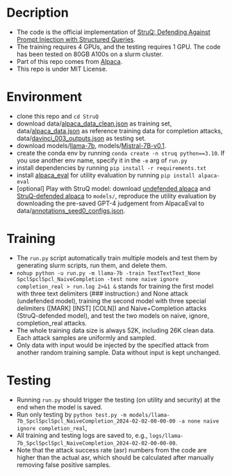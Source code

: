 # Decription
+ The code is the official implementation of [StruQ: Defending Against Prompt Injection with Structured Queries](https://arxiv.org/abs/2402.06363).
+ The training requires 4 GPUs, and the testing requires 1 GPU. The code has been tested on 80GB A100s on a slurm cluster.
+ Part of this repo comes from [Alpaca](https://github.com/tatsu-lab/stanford_alpaca).
+ This repo is under MIT License.

# Environment
+ clone this repo and ```cd StruQ```
+ download data/[alpaca_data_clean.json](https://github.com/gururise/AlpacaDataCleaned/blob/main/alpaca_data_cleaned.json) as training set, data/[alpaca_data.json](https://github.com/tatsu-lab/stanford_alpaca/blob/main/alpaca_data.json) as reference training data for completion attacks, data/[davinci_003_outputs.json](https://huggingface.co/datasets/hamishivi/alpaca-farm-davinci-003-2048-token/resolve/main/davinci_003_outputs.json) as testing set.
+ download models/[llama-7b](https://huggingface.co/huggyllama/llama-7b), models/[Mistral-7B-v0.1](https://huggingface.co/mistralai/Mistral-7B-v0.1).
+ create the conda env by running ```conda create -n struq python==3.10```. If you use another env name, specify it in the ```-e``` arg of ```run.py```
+ install dependencies by running ```pip install -r requirements.txt```
+ install [alpaca_eval](https://github.com/tatsu-lab/alpaca_eval) for utility evaluation by running ```pip install alpaca-eval```
+ [optional] Play with StruQ model: download [undefended alpaca](https://drive.google.com/drive/folders/1eeJ0MjK6KndRq_tJa1vOpHd85w_nUdyu?usp=sharing) and [StruQ-defended alpaca](https://drive.google.com/drive/folders/1eyV5-UMri8BH6uADhN7OPLKWYzND5Z_-?usp=sharing) to ```models/```, reproduce the utility evaluation by downloading the pre-saved GPT-4 judgement from AlpacaEval to data/[annotations_seed0_configs.json](https://drive.google.com/file/d/1-TQKGHTEYrIyB6awBv9moAOEHJ0E5E9w/view?usp=sharing).

# Training
+ The ```run.py``` script automatically train multiple models and test them by generating slurm scripts, run them, and delete them.
+ ```nohup python -u run.py -m llama-7b -train TextTextText_None SpclSpclSpcl_NaiveCompletion -test none naive ignore completion_real > run.log 2>&1 &``` stands for training the first model with three text delimiters (### instruction:) and None attack (undefended model), training the second model with three special delimiters ([MARK] [INST] [COLN]) and Naive+Completion attacks (StruQ-defended model), and test the two models on naive, ignore, completion_real attacks.
+ The whole training data size is always 52K, including 26K clean data. Each attack samples are uniformly and sampled.
+ Only data with input would be injected by the specified attack from another random training sample. Data without input is kept unchanged.

# Testing
+ Running ```run.py``` should trigger the testing (on utility and security) at the end when the model is saved. 
+ Run only testing by ```python test.py -m models/llama-7b_SpclSpclSpcl_NaiveCompletion_2024-02-02-00-00-00 -a none naive ignore completion_real```, 
+ All training and testing logs are saved to, e.g., ```logs/llama-7b_SpclSpclSpcl_NaiveCompletion_2024-02-02-00-00-00```.
+ Note that the attack success rate (asr) numbers from the code are higher than the actual asr, which should be calculated after manually removing false positive samples.
